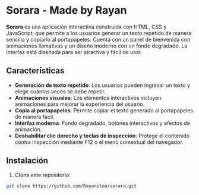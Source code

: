 # Sorara - Made by Rayan

**Sorara** es una aplicación interactiva construida con HTML, CSS y JavaScript, que permite a los usuarios generar un texto repetido de manera sencilla y copiarlo al portapapeles. Cuenta con un panel de bienvenida con animaciones llamativas y un diseño moderno con un fondo degradado. La interfaz está diseñada para ser atractiva y fácil de usar.

## Características

- **Generación de texto repetido**: Los usuarios pueden ingresar un texto y elegir cuántas veces se debe repetir.
- **Animaciones visuales**: Los elementos interactivos incluyen animaciones para mejorar la experiencia del usuario.
- **Copia al portapapeles**: Permite copiar el texto generado al portapapeles de manera fácil.
- **Interfaz moderna**: Fondo degradado, botones interactivos y efectos de animación.
- **Deshabilitar clic derecho y teclas de inspección**: Protege el contenido contra inspección mediante F12 o el menú contextual del navegador.

## Instalación

1. Clona este repositorio:

```bash
git clone https://github.com/Rayanitoo/sorara.git
